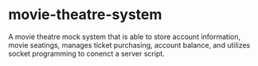 # movie-theatre-system
A movie theatre mock system that is able to store account information, movie seatings, manages ticket purchasing, account balance, and utilizes socket programming to conenct a server script.
